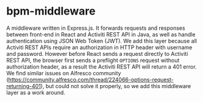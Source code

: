 # bpm-middleware

A middleware written in Express.js. It forwards requests and responses between front-end in React and Activiti REST API in Java, as well as handle authentication using JSON Web Token (JWT). We add this layer because all Activiti REST APIs require an authorization in HTTP header with username and password. However before React sends a request directly to Activiti REST API, the browser first sends a preflight `OPTIONS` request without authorization header, as a result the Activiti REST API will return a 401 error. We find similar issues on Alfresco community (<https://community.alfresco.com/thread/224066-options-request-returning-401>), but could not solve it properly, so we add this middleware layer as a work around.
